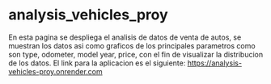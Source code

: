 # analysis_vehicles_proy  
En esta pagina se despliega el analisis de datos de venta de autos, se muestran los datos asi como graficos de los principales parametros como son type, odometer, model year, price, con el fin de visualizar la distribucion de los datos.
El link para la aplicacion es el siguiente:
https://analysis-vehicles-proy.onrender.com